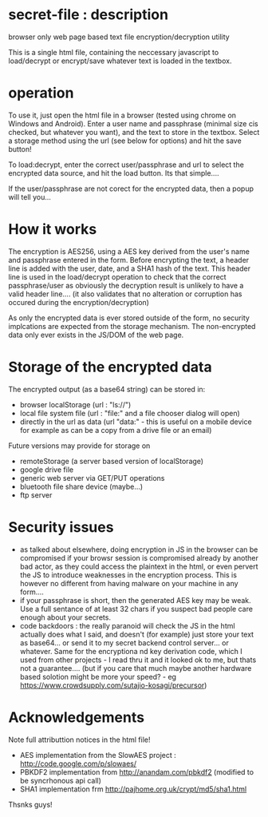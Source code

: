 # secret-file : description
browser only web page based text file encryption/decryption utility

This is a single html file, containing the neccessary javascript to load/decrypt or encrypt/save whatever text is loaded in the textbox.

# operation
To use it, just open the html file in a browser (tested using chrome on Windows and Android). Enter a user name and passphrase (minimal size cis checked, but whatever you want), and the text to store in the textbox. Select a storage method using the url (see below for options) and hit the save button!

To load:decrypt, enter the correct user/passphrase and url to select the encrypted data source, and hit the load button. Its that simple....

If the user/passphrase are not corect for the encrypted data, then a popup will tell you...

# How it works
The encryption is AES256, using a AES key derived from the user's name and passphrase entered in the form. Before encrypting the text, a header line is added with the user, date, and a SHA1 hash of the text. This header line is used in the load/decrypt operation to check that the correct passphrase/user as obviously the decryption result is unlikely to have a valid header line.... (it also validates that no alteration or corruption has occured during the encryption/decryption) 

As only the encrypted data is ever stored outside of the form, no security implcations are expected from the storage mechanism.
The non-encrypted data only ever exists in the JS/DOM of the web page.

# Storage of the encrypted data
The encrypted output (as a base64 string) can be stored in:
 - browser localStorage (url : "ls://<key>")
 - local file system file (url : "file:" and a file chooser dialog will open)
 - directly in the url as data (url "data:<base64 string>" - this is useful on a mobile device for example as can be a copy from a drive file or an email)
 
Future versions may provide for storage on
 - remoteStorage (a server based version of localStorage)
 - google drive file
 - generic web server via GET/PUT operations
 - bluetooth file share device (maybe...)
 - ftp server
 
 # Security issues
  - as talked about elsewhere, doing encryption in JS in the browser can be compromised if your browsr session is compromised already by another bad actor, as they could access the plaintext in the html, or even pervert the JS to introduce weaknesses in the encryption process. This is however no different from having malware on your machine in any form....
  - if your passphrase is short, then the generated AES key may be weak. Use a full sentance of at least 32 chars if you suspect bad people care enough about your secrets.
  - code backdoors : the really paranoid will check the JS in the html actually does what I said, and doesn't (for example) just store your text as base64... or send it to my secret backend control server... or whatever. Same for the encryptiona nd key derivation code, which I used from other projects - I read thru it and it looked ok to me, but thats not a guarantee.... (but if you care that much maybe another hardware based solotion might be more your speed? - eg https://www.crowdsupply.com/sutajio-kosagi/precursor) 

 # Acknowledgements
 Note full attributtion notices in the html file!
 - AES implementation from the SlowAES project : http://code.google.com/p/slowaes/
 - PBKDF2 implementation from http://anandam.com/pbkdf2 (modified to be syncrhonous api call)
 - SHA1 implementation frm http://pajhome.org.uk/crypt/md5/sha1.html
 
Thsnks guys!
